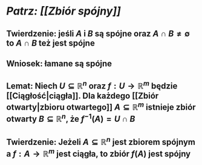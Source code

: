 # *Patrz: [[Zbiór spójny]]*
## **Twierdzenie**: jeśli $A$ i $B$ są spójne oraz $A\cap{B}\neq\emptyset$ to $A\cap{B}$ też jest spójne
## **Wniosek**: łamane są spójne
## **Lemat**: Niech $U\subseteq\mathbb{R}^n$ oraz $f:U\rightarrow\mathbb{R}^m$ będzie [[Ciągłość|ciągła]]. Dla każdego [[Zbiór otwarty|zbioru otwartego]] $A\subseteq\mathbb{R}^m$ istnieje zbiór otwarty $B\subseteq\mathbb{R}^n$, że $f^{-1}(A)=U\cap{B}$
## **Twierdzenie**: Jeżeli $A\subseteq\mathbb{R}^n$ jest zbiorem spójnym a $f:A\rightarrow\mathbb{R}^m$ jest ciągła, to zbiór $f(A)$ jest spójny
